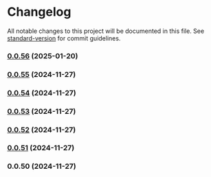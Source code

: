 # Changelog

All notable changes to this project will be documented in this file. See [standard-version](https://github.com/conventional-changelog/standard-version) for commit guidelines.

### [0.0.56](https://github.com/MediaCubeCo/mcui2/compare/v0.0.55...v0.0.56) (2025-01-20)

### [0.0.55](https://github.com/MediaCubeCo/mcui2/compare/v0.0.54...v0.0.55) (2024-11-27)

### [0.0.54](https://github.com/MediaCubeCo/mcui2/compare/v0.0.53...v0.0.54) (2024-11-27)

### [0.0.53](https://github.com/MediaCubeCo/mcui2/compare/v0.0.52...v0.0.53) (2024-11-27)

### [0.0.52](https://github.com/MediaCubeCo/mcui2/compare/v0.0.51...v0.0.52) (2024-11-27)

### [0.0.51](https://github.com/MediaCubeCo/mcui2/compare/v0.0.50...v0.0.51) (2024-11-27)

### 0.0.50 (2024-11-27)
